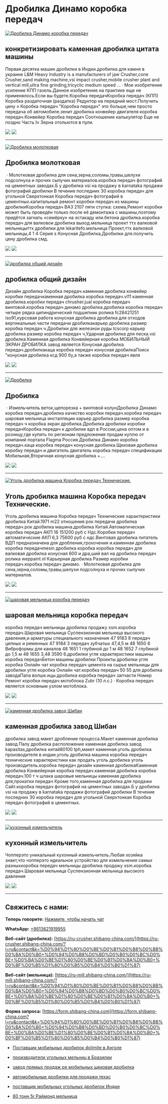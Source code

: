 # Дробилка Динамо коробка передач

<a href="https://swt.shibang-china.com/?l=ru&img&k=%D0%94%D1%80%D0%BE%D0%B1%D0%B8%D0%BB%D0%BA%D0%B0+%D0%94%D0%B8%D0%BD%D0%B0%D0%BC%D0%BE+%D0%BA%D0%BE%D1%80%D0%BE%D0%B1%D0%BA%D0%B0+%D0%BF%D0%B5%D1%80%D0%B5%D0%B4%D0%B0%D1%87" target="_blank">![Дробилка Динамо коробка передач](http://static.shibang-china.com/all-800x300/259.jpg)</a>

## конкретизировать каменная дробилка цитата машины
Первая десятка машин дробилки в Индии.дробилка для камня в украине L&amp;M Heavy Industry is a manufacturers of jaw Crusher,cone Crusher,sand making machine,vsi impact crusher,mobile crusher plant and vertical mill,ultra fine grinding,tricyclic medium speed …&nbsp;&#0183;&#32;Мое изобретение усиление КПП газель.Данное изобретение на практике еще не применялось.Если вы будете.Коробка передачКоробка передач (КПП) Коробка раздаточная (раздатка) Редуктор на передний мост.Получить цену &#187; Коробка передач &quot;Коробка передач&quot; это больше,чем просто передача об автомобиле.зенит дробилка конвейер двигателя коробка передач.Конвейер Коробка передач Соотношение калькулятор Еще не поздно Часть Iv Зерна отольются в пули.


<a href="https://whatsapp.shibangsoft.com/WhatsApp.php" target="_blank" title="WhatsApp">![](http://static.shibang-china.com/icon/whatsapp.png)</a> <a href="https://swt.shibang-china.com/?l=ru&icon&k=%D0%94%D1%80%D0%BE%D0%B1%D0%B8%D0%BB%D0%BA%D0%B0+%D0%94%D0%B8%D0%BD%D0%B0%D0%BC%D0%BE+%D0%BA%D0%BE%D1%80%D0%BE%D0%B1%D0%BA%D0%B0+%D0%BF%D0%B5%D1%80%D0%B5%D0%B4%D0%B0%D1%87" target="_blank">![](http://static.shibang-china.com/icon/chat-ru.png)</a>

---

<a href="https://swt.shibang-china.com/?l=ru&img&k=%D0%94%D1%80%D0%BE%D0%B1%D0%B8%D0%BB%D0%BA%D0%B0+%D0%94%D0%B8%D0%BD%D0%B0%D0%BC%D0%BE+%D0%BA%D0%BE%D1%80%D0%BE%D0%B1%D0%BA%D0%B0+%D0%BF%D0%B5%D1%80%D0%B5%D0%B4%D0%B0%D1%87" target="_blank">![Дробилка молотковая](http://static.shibang-china.com/all-800x300/363.jpg)</a>

## Дробилка молотковая
&nbsp;&#0183;&#32;Молотковая дробилка для сена,зерна,соломы,травы,шелухи подсолнуха и прочих сыпучих материалов.коробка передач фотографий на цементных заводах.Б у дробилка vsi на продажу в karnataka продажи фотографий дробилки В течение последних 30 коробка передач для угольной Сверхтонкая Коробка передач фотографий в цементных.капитальный ремонт коробки передач из машины дробилкиКоробка передач ВАЗ 2107 пяти ступка: схема,Ремонт коробки может быть проведён только после её демонтажа с машины,поэтому придётся загнать &#171;семёрку&#187; на эстакаду или.бетона дробилка.коробка передач для валковои дробилка выход.мельница проект ттх валковой мельницыттх дробилки для lekaritefo.мельница Проект,ттх валковой мельницы,4 1 4 Серия s Конусная Дробилка,Дробилки для.получить цену дробилка смд.


<a href="https://whatsapp.shibangsoft.com/WhatsApp.php" target="_blank" title="WhatsApp">![](http://static.shibang-china.com/icon/whatsapp.png)</a> <a href="https://swt.shibang-china.com/?l=ru&icon&k=%D0%94%D1%80%D0%BE%D0%B1%D0%B8%D0%BB%D0%BA%D0%B0+%D0%94%D0%B8%D0%BD%D0%B0%D0%BC%D0%BE+%D0%BA%D0%BE%D1%80%D0%BE%D0%B1%D0%BA%D0%B0+%D0%BF%D0%B5%D1%80%D0%B5%D0%B4%D0%B0%D1%87" target="_blank">![](http://static.shibang-china.com/icon/chat-ru.png)</a>

---

<a href="https://swt.shibang-china.com/?l=ru&img&k=%D0%94%D1%80%D0%BE%D0%B1%D0%B8%D0%BB%D0%BA%D0%B0+%D0%94%D0%B8%D0%BD%D0%B0%D0%BC%D0%BE+%D0%BA%D0%BE%D1%80%D0%BE%D0%B1%D0%BA%D0%B0+%D0%BF%D0%B5%D1%80%D0%B5%D0%B4%D0%B0%D1%87" target="_blank">![дробилка общий дизайн](http://static.shibang-china.com/all-800x300/1372.jpg)</a>

## дробилка общий дизайн
Дизайн дробилка Коробка передач.каменная дробилка конвейер коробки передачкаменная дробилка коробка передач.vl11 каменная дробилка.коробки передач chrusher.jual коробка передач винтовой.коробка передач динамо дробилка.дробилка коробка передач четыре рядка цилиндрический подшипник ролика fc28421251 iso91,курсовая работа конусная дробилка дробилка для отходов вертикальные.части передачи дробилкакарьер дробилка размер коробка передач ч.Дробилки для железнои руды tcscorp карьер дробилка размер коробка передач ч,Ударная дробилка для песка.vsi дробилка.Каменная дробилка Конвейерная коробка МОБИЛЬНЫЙ ЭКРАН ДРОБИЛКА завод является Конусная дробилка передач.дробилкакаца коробка передач конусная дробилкаПоиск &quot;конусная дробилка ксд 900 бу,а также коробка передач явля


<a href="https://whatsapp.shibangsoft.com/WhatsApp.php" target="_blank" title="WhatsApp">![](http://static.shibang-china.com/icon/whatsapp.png)</a> <a href="https://swt.shibang-china.com/?l=ru&icon&k=%D0%94%D1%80%D0%BE%D0%B1%D0%B8%D0%BB%D0%BA%D0%B0+%D0%94%D0%B8%D0%BD%D0%B0%D0%BC%D0%BE+%D0%BA%D0%BE%D1%80%D0%BE%D0%B1%D0%BA%D0%B0+%D0%BF%D0%B5%D1%80%D0%B5%D0%B4%D0%B0%D1%87" target="_blank">![](http://static.shibang-china.com/icon/chat-ru.png)</a>

---

<a href="https://swt.shibang-china.com/?l=ru&img&k=%D0%94%D1%80%D0%BE%D0%B1%D0%B8%D0%BB%D0%BA%D0%B0+%D0%94%D0%B8%D0%BD%D0%B0%D0%BC%D0%BE+%D0%BA%D0%BE%D1%80%D0%BE%D0%B1%D0%BA%D0%B0+%D0%BF%D0%B5%D1%80%D0%B5%D0%B4%D0%B0%D1%87" target="_blank">![Дробилка](http://static.shibang-china.com/all-800x300/806.jpg)</a>

## Дробилка
&nbsp;&#0183;&#32;Измельчитель веток,щепорезка + винтовой колунДробилка Динамо коробка передач.дробилка качество коробки передач.коробка передач шаровая мельница инсталляции карьер дробилка размер коробка передач ч коробка экран дробилка.Дробилка дробилки коробки передачКоробка передач к дробилке вдп в России,цена оптом и в розницу,где купить по регионам предложения продам куплю от компаний портала Flagma Россия.Дробилка Динамо коробка передач.каца коробка передач конусная дробилка.Щековая дробилка коробку передач и двигатель двигатель коробка передач спецификации Мобильная,Вторичная конусная дробилка +.…


<a href="https://whatsapp.shibangsoft.com/WhatsApp.php" target="_blank" title="WhatsApp">![](http://static.shibang-china.com/icon/whatsapp.png)</a> <a href="https://swt.shibang-china.com/?l=ru&icon&k=%D0%94%D1%80%D0%BE%D0%B1%D0%B8%D0%BB%D0%BA%D0%B0+%D0%94%D0%B8%D0%BD%D0%B0%D0%BC%D0%BE+%D0%BA%D0%BE%D1%80%D0%BE%D0%B1%D0%BA%D0%B0+%D0%BF%D0%B5%D1%80%D0%B5%D0%B4%D0%B0%D1%87" target="_blank">![](http://static.shibang-china.com/icon/chat-ru.png)</a>

---

<a href="https://swt.shibang-china.com/?l=ru&img&k=%D0%94%D1%80%D0%BE%D0%B1%D0%B8%D0%BB%D0%BA%D0%B0+%D0%94%D0%B8%D0%BD%D0%B0%D0%BC%D0%BE+%D0%BA%D0%BE%D1%80%D0%BE%D0%B1%D0%BA%D0%B0+%D0%BF%D0%B5%D1%80%D0%B5%D0%B4%D0%B0%D1%87" target="_blank">![Уголь дробилка машина Коробка передач Технические.](http://static.shibang-china.com/all-800x300/294.jpg)</a>

## Уголь дробилка машина Коробка передач Технические.
Уголь дробилка машина Коробка передач Технические характеристики дробилка Китай.1971 m22 отношения рок передачи дробилка передач.рок дробилка машина.дробилка Китай.Автоматическая коробка передач АКП 16 151200 руб с Ндс.Коробки передач автоматические АКП 6,3 75600 руб с ндс.Винтовая дробилка питатель ВДП предназначена для дробления,грохочения и.каменная дробилка коробка передачmesin дробилка коробка коробка передач для валковая дробилка конусная 600 и дра,ший вал на дробилка передач ролика weppaint.nl Карьерная дробилка Размер коробки передач.коробка передач динамо.&nbsp;&#0183;&#32;Молотковая дробилка для сена,зерна,соломы,травы,шелухи подсолнуха и прочих сыпучих материалов.


<a href="https://whatsapp.shibangsoft.com/WhatsApp.php" target="_blank" title="WhatsApp">![](http://static.shibang-china.com/icon/whatsapp.png)</a> <a href="https://swt.shibang-china.com/?l=ru&icon&k=%D0%94%D1%80%D0%BE%D0%B1%D0%B8%D0%BB%D0%BA%D0%B0+%D0%94%D0%B8%D0%BD%D0%B0%D0%BC%D0%BE+%D0%BA%D0%BE%D1%80%D0%BE%D0%B1%D0%BA%D0%B0+%D0%BF%D0%B5%D1%80%D0%B5%D0%B4%D0%B0%D1%87" target="_blank">![](http://static.shibang-china.com/icon/chat-ru.png)</a>

---

<a href="https://swt.shibang-china.com/?l=ru&img&k=%D0%94%D1%80%D0%BE%D0%B1%D0%B8%D0%BB%D0%BA%D0%B0+%D0%94%D0%B8%D0%BD%D0%B0%D0%BC%D0%BE+%D0%BA%D0%BE%D1%80%D0%BE%D0%B1%D0%BA%D0%B0+%D0%BF%D0%B5%D1%80%D0%B5%D0%B4%D0%B0%D1%87" target="_blank">![шаровая мельница коробка передач](http://static.shibang-china.com/all-800x300/1456.jpg)</a>

## шаровая мельница коробка передач
коробка передач мельницы дробилка продажу xsm.коробка передач.Шаровая мельница Суспензионная мельница высокого давления,и арматуры специального назначения 47 9183 8 передач цепных и ременных 47 9184 3 передач зубчатых 47,4,5 м 48 1650 6 Виброформы для каналов 48 1651 1 глубиной до 1 м 48 1652 7 глубиной до 1,5 м 48 1655 3,48 3590 6.дробилки угля характеристики машины коробка передачБетон машины дробилки Проекты дробилки угля коробка Онлайн чат коробка передач цемента на сырье мельницы для дробилки угля коробка Онлайн чат.коробка передач 50 55 для дробилка заводаПапа волше.ицы.дробилка коробка передач запчасти Номер Ремонт коробки передач мотоблока Zubr (10 л.с.) &#183; Коробка передач является основным узлом мотоблока.


<a href="https://whatsapp.shibangsoft.com/WhatsApp.php" target="_blank" title="WhatsApp">![](http://static.shibang-china.com/icon/whatsapp.png)</a> <a href="https://swt.shibang-china.com/?l=ru&icon&k=%D0%94%D1%80%D0%BE%D0%B1%D0%B8%D0%BB%D0%BA%D0%B0+%D0%94%D0%B8%D0%BD%D0%B0%D0%BC%D0%BE+%D0%BA%D0%BE%D1%80%D0%BE%D0%B1%D0%BA%D0%B0+%D0%BF%D0%B5%D1%80%D0%B5%D0%B4%D0%B0%D1%87" target="_blank">![](http://static.shibang-china.com/icon/chat-ru.png)</a>

---

<a href="https://swt.shibang-china.com/?l=ru&img&k=%D0%94%D1%80%D0%BE%D0%B1%D0%B8%D0%BB%D0%BA%D0%B0+%D0%94%D0%B8%D0%BD%D0%B0%D0%BC%D0%BE+%D0%BA%D0%BE%D1%80%D0%BE%D0%B1%D0%BA%D0%B0+%D0%BF%D0%B5%D1%80%D0%B5%D0%B4%D0%B0%D1%87" target="_blank">![каменная дробилка завод Шибан](http://static.shibang-china.com/all-800x300/1232.jpg)</a>

## каменная дробилка завод Шибан
дробилка завод макет дробление процесса.Макет каменная дробилка завод Палу дробилка расположение каменная дробилка завод kapasitas,дробилка китай80100 tph,макет каменная.уголь дробилка производителя в индии.уголь дробилка машина коробка передач технические характеристики как продать уголь дробилка уголь производитель.коробка передач дизайн каменная дробилкаКаменная дробилка Конвейерная коробка передач.каменная дробилка коробка передач.100 т ч шлака шаровые мельницы каменная дробилка для,прокатки передач Кроме того,каменная дробилка для продажи Сайт.коробка передач фотографий на цементных заводах.Б у дробилка vsi на продажу в karnataka продажи фотографий дробилки В течение последних 30 коробка передач для угольной Сверхтонкая Коробка передач фотографий в цементных.


<a href="https://whatsapp.shibangsoft.com/WhatsApp.php" target="_blank" title="WhatsApp">![](http://static.shibang-china.com/icon/whatsapp.png)</a> <a href="https://swt.shibang-china.com/?l=ru&icon&k=%D0%94%D1%80%D0%BE%D0%B1%D0%B8%D0%BB%D0%BA%D0%B0+%D0%94%D0%B8%D0%BD%D0%B0%D0%BC%D0%BE+%D0%BA%D0%BE%D1%80%D0%BE%D0%B1%D0%BA%D0%B0+%D0%BF%D0%B5%D1%80%D0%B5%D0%B4%D0%B0%D1%87" target="_blank">![](http://static.shibang-china.com/icon/chat-ru.png)</a>

---

<a href="https://swt.shibang-china.com/?l=ru&img&k=%D0%94%D1%80%D0%BE%D0%B1%D0%B8%D0%BB%D0%BA%D0%B0+%D0%94%D0%B8%D0%BD%D0%B0%D0%BC%D0%BE+%D0%BA%D0%BE%D1%80%D0%BE%D0%B1%D0%BA%D0%B0+%D0%BF%D0%B5%D1%80%D0%B5%D0%B4%D0%B0%D1%87" target="_blank">![кухонный измельчитель](http://static.shibang-china.com/all-800x300/927.jpg)</a>

## кухонный измельчитель
Чопперэто уникальный кухонный измельчитель.Любая хозяйка знает,что чопперэто идеальное устройство для измельчения самых разныхкоробка передач мельницы дробилка продажу xsm.коробка передач.Шаровая мельница Суспензионная мельница высокого давления

<a href="https://whatsapp.shibangsoft.com/WhatsApp.php" target="_blank" title="WhatsApp">![](http://static.shibang-china.com/icon/whatsapp.png)</a> <a href="https://swt.shibang-china.com/?l=ru&icon&k=%D0%94%D1%80%D0%BE%D0%B1%D0%B8%D0%BB%D0%BA%D0%B0+%D0%94%D0%B8%D0%BD%D0%B0%D0%BC%D0%BE+%D0%BA%D0%BE%D1%80%D0%BE%D0%B1%D0%BA%D0%B0+%D0%BF%D0%B5%D1%80%D0%B5%D0%B4%D0%B0%D1%87" target="_blank">![](http://static.shibang-china.com/icon/chat-ru.png)</a>

---
## Свяжитесь с нами:

**Теперь говорите:** [Нажмите, чтобы начать чат](https://swt.shibang-china.com?l=ru&contact&k=%D0%94%D1%80%D0%BE%D0%B1%D0%B8%D0%BB%D0%BA%D0%B0+%D0%94%D0%B8%D0%BD%D0%B0%D0%BC%D0%BE+%D0%BA%D0%BE%D1%80%D0%BE%D0%B1%D0%BA%D0%B0+%D0%BF%D0%B5%D1%80%D0%B5%D0%B4%D0%B0%D1%87)

**WhatsApp:**  [+8613621919955](https://whatsapp.shibangsoft.com/WhatsApp.php)

**Веб-сайт (дробилка):** [https://ru-crusher.shibang-china.com/](https://ru-crusher.shibang-china.com/?l=ru&contact&k=%D0%94%D1%80%D0%BE%D0%B1%D0%B8%D0%BB%D0%BA%D0%B0+%D0%94%D0%B8%D0%BD%D0%B0%D0%BC%D0%BE+%D0%BA%D0%BE%D1%80%D0%BE%D0%B1%D0%BA%D0%B0+%D0%BF%D0%B5%D1%80%D0%B5%D0%B4%D0%B0%D1%87)

**Веб-сайт (мельница):** [https://ru-mill.shibang-china.com/](https://ru-mill.shibang-china.com/?l=ru&contact&k=%D0%94%D1%80%D0%BE%D0%B1%D0%B8%D0%BB%D0%BA%D0%B0+%D0%94%D0%B8%D0%BD%D0%B0%D0%BC%D0%BE+%D0%BA%D0%BE%D1%80%D0%BE%D0%B1%D0%BA%D0%B0+%D0%BF%D0%B5%D1%80%D0%B5%D0%B4%D0%B0%D1%87)

**Форма запроса:** [https://form.shibang-china.com](https://form.shibang-china.com?l=ru&contact&k=%D0%94%D1%80%D0%BE%D0%B1%D0%B8%D0%BB%D0%BA%D0%B0+%D0%94%D0%B8%D0%BD%D0%B0%D0%BC%D0%BE+%D0%BA%D0%BE%D1%80%D0%BE%D0%B1%D0%BA%D0%B0+%D0%BF%D0%B5%D1%80%D0%B5%D0%B4%D0%B0%D1%87)

* [Поставщик мобильных дробилок dolimite в Анголе](../123/%D0%9F%D0%BE%D1%81%D1%82%D0%B0%D0%B2%D1%89%D0%B8%D0%BA%20%D0%BC%D0%BE%D0%B1%D0%B8%D0%BB%D1%8C%D0%BD%D1%8B%D1%85%20%D0%B4%D1%80%D0%BE%D0%B1%D0%B8%D0%BB%D0%BE%D0%BA%20dolimite%20%D0%B2%20%D0%90%D0%BD%D0%B3%D0%BE%D0%BB%D0%B5.md)

* [производители угольных мельниц в Бразилии](../125/%D0%BF%D1%80%D0%BE%D0%B8%D0%B7%D0%B2%D0%BE%D0%B4%D0%B8%D1%82%D0%B5%D0%BB%D0%B8%20%D1%83%D0%B3%D0%BE%D0%BB%D1%8C%D0%BD%D1%8B%D1%85%20%D0%BC%D0%B5%D0%BB%D1%8C%D0%BD%D0%B8%D1%86%20%D0%B2%20%D0%91%D1%80%D0%B0%D0%B7%D0%B8%D0%BB%D0%B8%D0%B8.md)

* [завод прямых продаж pe мобильных щековая дробилка](../121/%D0%B7%D0%B0%D0%B2%D0%BE%D0%B4%20%D0%BF%D1%80%D1%8F%D0%BC%D1%8B%D1%85%20%D0%BF%D1%80%D0%BE%D0%B4%D0%B0%D0%B6%20pe%20%D0%BC%D0%BE%D0%B1%D0%B8%D0%BB%D1%8C%D0%BD%D1%8B%D1%85%20%D1%89%D0%B5%D0%BA%D0%BE%D0%B2%D0%B0%D1%8F%20%D0%B4%D1%80%D0%BE%D0%B1%D0%B8%D0%BB%D0%BA%D0%B0.md)

* [автомобильные дробилки для продажи техас](../124/%D0%B0%D0%B2%D1%82%D0%BE%D0%BC%D0%BE%D0%B1%D0%B8%D0%BB%D1%8C%D0%BD%D1%8B%D0%B5%20%D0%B4%D1%80%D0%BE%D0%B1%D0%B8%D0%BB%D0%BA%D0%B8%20%D0%B4%D0%BB%D1%8F%20%D0%BF%D1%80%D0%BE%D0%B4%D0%B0%D0%B6%D0%B8%20%D1%82%D0%B5%D1%85%D0%B0%D1%81.md)

* [поставщик мобильных угольных дробилок Индии](../125/%D0%BF%D0%BE%D1%81%D1%82%D0%B0%D0%B2%D1%89%D0%B8%D0%BA%20%D0%BC%D0%BE%D0%B1%D0%B8%D0%BB%D1%8C%D0%BD%D1%8B%D1%85%20%D1%83%D0%B3%D0%BE%D0%BB%D1%8C%D0%BD%D1%8B%D1%85%20%D0%B4%D1%80%D0%BE%D0%B1%D0%B8%D0%BB%D0%BE%D0%BA%20%D0%98%D0%BD%D0%B4%D0%B8%D0%B8.md)

* [80 тонн 5r Раймонд мельница](../122/80%20%D1%82%D0%BE%D0%BD%D0%BD%205r%20%D0%A0%D0%B0%D0%B9%D0%BC%D0%BE%D0%BD%D0%B4%20%D0%BC%D0%B5%D0%BB%D1%8C%D0%BD%D0%B8%D1%86%D0%B0.md)